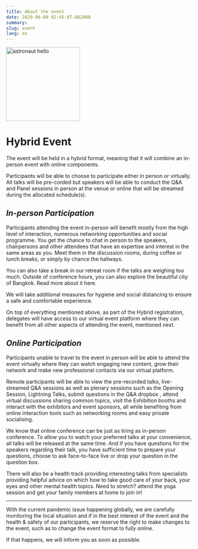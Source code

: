 ```yaml
---
title: About the event 
date: 2020-06-09 02:45:07.082000
summary: 
slug: event
lang: en
---
```


<img src="/theme/img/hello-as.png" alt="astronaut hello" width="200"/>


# Hybrid Event
The event will be held in a hybrid format, meaning that it will combine an in-person event with online components.

Participants will be able to choose to participate either in person or virtually. All talks will be pre-corded but speakers will be able to conduct the Q&A and Panel sessions in person at the venue or online that will be streamed during the allocated schedule(s).


## __*In-person Participation*__
Participants attending the event in-person will benefit mostly from the high level of interaction, numerous networking opportunities and social programme. You get the chance to chat in person to the speakers, chairpersons and other attendees that have an expertise and interest in the same areas as you. Meet them in the discussion rooms, during coffee or lunch breaks, or simply by chance the hallways.

You can also take a break in our retreat room if the talks are weighing too much. Outside of conference hours, you can also explore the beautiful city of Bangkok. Read more about it here.
<!-- The event is held in True Digital Park where there is plenty of space, convenient restaurants and shops not forgetting plenty cafes around the vicinity.  -->

We will take additional measures for hygiene and social distancing to ensure a safe and comfortable experience.

On top of everything mentioned above, as part of the Hybrid registration, delegates will have access to our virtual event platform where they can benefit from all other aspects of attending the event, mentioned next.

## __*Online Participation*__

Participants unable to travel to the event in person will be able to attend the event virtually where they can watch engaging new content, grow their network and make new professional contacts via our virtual platform.

Remote participants will be able to view the pre-recorded talks, live-streamed Q&A sessions as well as plenary sessions such as the Opening Session, Lightning Talks, submit questions in the Q&A dropbox , attend virtual discussions sharing common topics, visit the Exhibition booths and interact with the exhibitors and event sponsors, all while benefiting from online interaction tools such as networking rooms and easy private socialising.

We know that online conference can be just as tiring as in-person conference. To allow you to watch your preferred talks at your convenience, all talks will be released at the same time. And if you have questions for the speakers regarding their talk, you have sufficient time to prepare your questions, choose to ask face-to-face live or drop your question in the question box. 

There will also be a health track providing interesting talks from specialists providing helpful advice on which how to take good care of your back, your eyes and other mental health topics. Need to stretch? attend the yoga session and get your family members at home to join in!

---

With the current pandemic issue happening globally, we are carefully monitoring the local situation and if in the best interest of the event and the health & safety of our participants, we reserve the right to make changes to the event, such as to change the event format to fully online.

If that happens, we will inform you as soon as possible.
